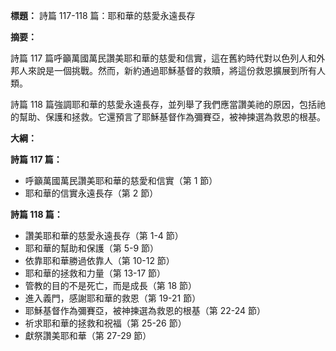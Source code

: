 **標題：** 詩篇 117-118 篇：耶和華的慈愛永遠長存

**摘要：**

詩篇 117 篇呼籲萬國萬民讚美耶和華的慈愛和信實，這在舊約時代對以色列人和外邦人來說是一個挑戰。然而，新約通過耶穌基督的救贖，將這份救恩擴展到所有人類。

詩篇 118 篇強調耶和華的慈愛永遠長存，並列舉了我們應當讚美祂的原因，包括祂的幫助、保護和拯救。它還預言了耶穌基督作為彌賽亞，被神揀選為救恩的根基。

**大綱：**

**詩篇 117 篇：**

* 呼籲萬國萬民讚美耶和華的慈愛和信實（第 1 節）
* 耶和華的信實永遠長存（第 2 節）

**詩篇 118 篇：**

* 讚美耶和華的慈愛永遠長存（第 1-4 節）
* 耶和華的幫助和保護（第 5-9 節）
* 依靠耶和華勝過依靠人（第 10-12 節）
* 耶和華的拯救和力量（第 13-17 節）
* 管教的目的不是死亡，而是成長（第 18 節）
* 進入義門，感謝耶和華的救恩（第 19-21 節）
* 耶穌基督作為彌賽亞，被神揀選為救恩的根基（第 22-24 節）
* 祈求耶和華的拯救和祝福（第 25-26 節）
* 獻祭讚美耶和華（第 27-29 節）